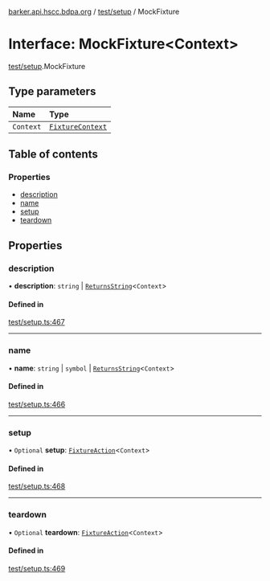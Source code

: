 [barker.api.hscc.bdpa.org][1] / [test/setup][2] / MockFixture

# Interface: MockFixture\<Context>

[test/setup][2].MockFixture

## Type parameters

| Name      | Type                  |
| :-------- | :-------------------- |
| `Context` | [`FixtureContext`][3] |

## Table of contents

### Properties

- [description][4]
- [name][5]
- [setup][6]
- [teardown][7]

## Properties

### description

• **description**: `string` | [`ReturnsString`][8]<`Context`>

#### Defined in

[test/setup.ts:467][9]

---

### name

• **name**: `string` | `symbol` | [`ReturnsString`][8]<`Context`>

#### Defined in

[test/setup.ts:466][10]

---

### setup

• `Optional` **setup**: [`FixtureAction`][11]<`Context`>

#### Defined in

[test/setup.ts:468][12]

---

### teardown

• `Optional` **teardown**: [`FixtureAction`][11]<`Context`>

#### Defined in

[test/setup.ts:469][13]

[1]: ../README.md
[2]: ../modules/test_setup.md
[3]: test_setup.fixturecontext.md
[4]: test_setup.mockfixture.md#description
[5]: test_setup.mockfixture.md#name
[6]: test_setup.mockfixture.md#setup
[7]: test_setup.mockfixture.md#teardown
[8]: ../modules/test_setup.md#returnsstring
[9]:
  https://github.com/nhscc/barker.api.hscc.bdpa.org/blob/86fb7f5/test/setup.ts#L467
[10]:
  https://github.com/nhscc/barker.api.hscc.bdpa.org/blob/86fb7f5/test/setup.ts#L466
[11]: ../modules/test_setup.md#fixtureaction
[12]:
  https://github.com/nhscc/barker.api.hscc.bdpa.org/blob/86fb7f5/test/setup.ts#L468
[13]:
  https://github.com/nhscc/barker.api.hscc.bdpa.org/blob/86fb7f5/test/setup.ts#L469
